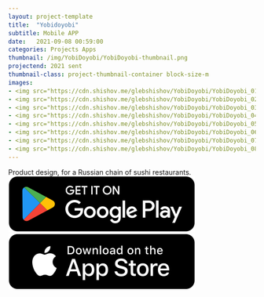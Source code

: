 ```yaml
---
layout: project-template
title:  "Yobidoyobi"
subtitle: Mobile APP
date:   2021-09-08 00:59:00
categories: Projects Apps
thumbnail: /img/YobiDoyobi/YobiDoyobi-thumbnail.png
projectend: 2021 sent
thumbnail-class: project-thumbnail-container block-size-m
images:
- <img src="https://cdn.shishov.me/glebshishov/YobiDoyobi/YobiDoyobi_01.jpg" class="project-img-parameters img-size-full" alt="YobiDoyobi-1">
- <img src="https://cdn.shishov.me/glebshishov/YobiDoyobi/YobiDoyobi_02.jpg" class="project-img-parameters img-size-full" alt="YobiDoyobi-2">
- <img src="https://cdn.shishov.me/glebshishov/YobiDoyobi/YobiDoyobi_03.jpg" class="project-img-parameters img-size-full" alt="YobiDoyobi-3">
- <img src="https://cdn.shishov.me/glebshishov/YobiDoyobi/YobiDoyobi_04.jpg" class="project-img-parameters img-size-full" alt="YobiDoyobi-4">
- <img src="https://cdn.shishov.me/glebshishov/YobiDoyobi/YobiDoyobi_05.jpg" class="project-img-parameters img-size-full" alt="YobiDoyobi-5">
- <img src="https://cdn.shishov.me/glebshishov/YobiDoyobi/YobiDoyobi_06.jpg" class="project-img-parameters img-size-full" alt="YobiDoyobi-6">
- <img src="https://cdn.shishov.me/glebshishov/YobiDoyobi/YobiDoyobi_07.jpg" class="project-img-parameters img-size-half" alt="YobiDoyobi-7">
- <img src="https://cdn.shishov.me/glebshishov/YobiDoyobi/YobiDoyobi_08.jpg" class="project-img-parameters img-size-half" alt="YobiDoyobi-8">
---
```


Product design, for a Russian chain of sushi restaurants.
<a href="https://play.google.com/store/apps/details?id=ru.ebidoebi.ebi&hl=en" target="_blank">
<img src="/img/Regrow/googleplay-button.svg">
</a>
<a href="https://apps.apple.com/tt/app/%D1%91%D0%B1%D0%B8%D0%B4%D0%BE%D1%91%D0%B1%D0%B8-%D0%B4%D0%BE%D1%81%D1%82%D0%B0%D0%B2%D0%BA%D0%B0-%D1%80%D0%BE%D0%BB%D0%BB%D0%BE%D0%B2/id1482373099?ign-mpt=uo%3D2" target="_blank">
<img src="/img/Regrow/appstore-button.svg">
</a>
